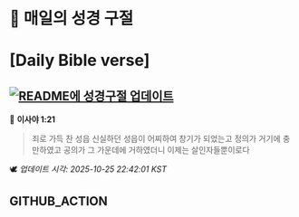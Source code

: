 # 🙏 매일의 성경 구절
# [Daily Bible verse]
## [![README에 성경구절 업데이트](https://github.com/DONGSUKA/first_test/actions/workflows/update-readme-bible.yml/badge.svg)](https://github.com/DONGSUKA/first_test/actions/workflows/update-readme-bible.yml)
<!-- START_BIBLE_VERSE -->
📖 **이사야 1:21**
> 죄로 가득 찬 성읍 신실하던 성읍이 어찌하여 창기가 되었는고 정의가 거기에 충만하였고 공의가 그 가운데에 거하였더니 이제는 살인자들뿐이로다

🕊️ _업데이트 시각: 2025-10-25 22:42:01 KST_
  <!-- END_BIBLE_VERSE -->
## GITHUB_ACTION
